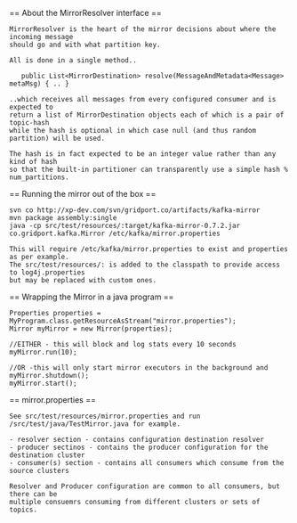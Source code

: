 == About the MirrorResolver interface ==

    MirrorResolver is the heart of the mirror decisions about where the incoming message
    should go and with what partition key. 
    
    All is done in a single method..
    
       public List<MirrorDestination> resolve(MessageAndMetadata<Message> metaMsg) { .. }
            
    ..which receives all messages from every configured consumer and is expected to
    return a list of MirrorDestination objects each of which is a pair of topic-hash
    while the hash is optional in which case null (and thus random partition) will be used.
    
    The hash is in fact expected to be an integer value rather than any kind of hash 
    so that the built-in partitioner can transparently use a simple hash % num_partitions. 
     
== Running the mirror out of the box ==

    svn co http://xp-dev.com/svn/gridport.co/artifacts/kafka-mirror
    mvn package assembly:single    
    java -cp src/test/resources/:target/kafka-mirror-0.7.2.jar co.gridport.kafka.Mirror /etc/kafka/mirror.properties
    
    This will require /etc/kafka/mirror.properties to exist and properties as per example.
    The src/test/resources/: is added to the classpath to provide access to log4j.properties
    but may be replaced with custom ones. 

== Wrapping the Mirror in a java program ==

    Properties properties = MyProgram.class.getResourceAsStream("mirror.properties");
    Mirror myMirror = new Mirror(properties);
    
    //EITHER - this will block and log stats every 10 seconds
    myMirror.run(10); 
    
    //OR -this will only start mirror executors in the background and myMirror.shutdown();
    myMirror.start(); 
    
== mirror.properties ==

    See src/test/resources/mirror.properties and run /src/test/java/TestMirror.java for example.

    - resolver section - contains configuration destination resolver
    - producer sectinos - contains the producer configuration for the destination cluster
    - consumer(s) section - contains all consumers which consume from the source clusters
    
    Resolver and Producer configuration are common to all consumers, but there can be 
    multiple consuemrs consuming from different clusters or sets of topics.
    
    
    
